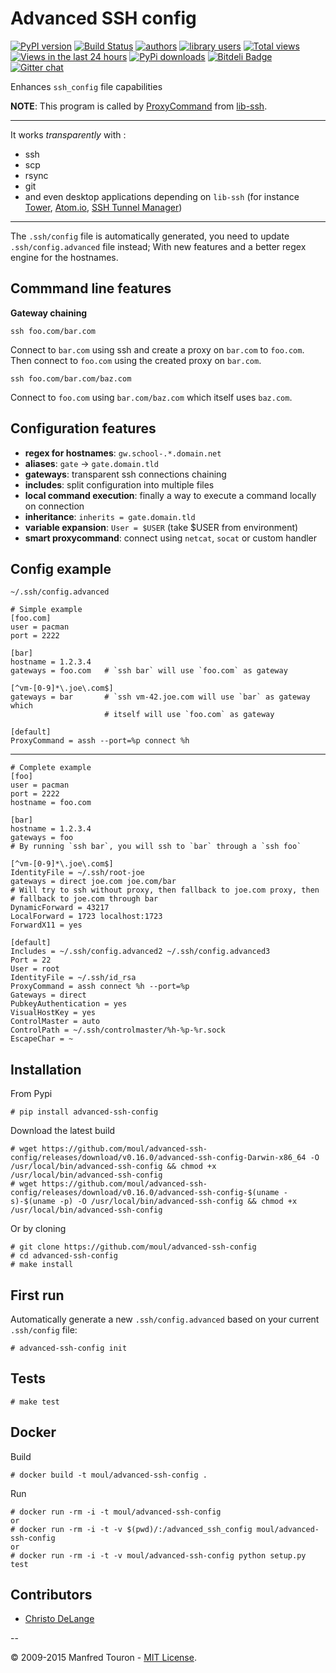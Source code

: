 Advanced SSH config
===================

[![PyPI version](https://badge.fury.io/py/advanced-ssh-config.svg)](http://badge.fury.io/py/advanced-ssh-config)
[![Build Status](https://travis-ci.org/moul/advanced-ssh-config.svg?branch=develop)](https://travis-ci.org/moul/advanced-ssh-config)
[![authors](https://sourcegraph.com/api/repos/github.com/moul/advanced-ssh-config/badges/authors.png)](https://sourcegraph.com/github.com/moul/advanced-ssh-config)
[![library users](https://sourcegraph.com/api/repos/github.com/moul/advanced-ssh-config/badges/library-users.png)](https://sourcegraph.com/github.com/moul/advanced-ssh-config)
[![Total views](https://sourcegraph.com/api/repos/github.com/moul/advanced-ssh-config/counters/views.png)](https://sourcegraph.com/github.com/moul/advanced-ssh-config)
[![Views in the last 24 hours](https://sourcegraph.com/api/repos/github.com/moul/advanced-ssh-config/counters/views-24h.png)](https://sourcegraph.com/github.com/moul/advanced-ssh-config)
[![PyPi downloads](https://pypip.in/d/advanced-ssh-config/badge.svg)](https://crate.io/packages/advanced-ssh-config/)
[![Bitdeli Badge](https://d2weczhvl823v0.cloudfront.net/moul/advanced-ssh-config/trend.png)](https://bitdeli.com/free "Bitdeli Badge")
[![Gitter chat](https://badges.gitter.im/moul/advanced-ssh-config.svg)](https://gitter.im/moul/advanced-ssh-config)


Enhances `ssh_config` file capabilities

**NOTE**: This program is called by [ProxyCommand](http://en.wikibooks.org/wiki/OpenSSH/Cookbook/Proxies_and_Jump_Hosts#ProxyCommand_with_Netcat) from [lib-ssh](https://www.libssh.org).

---

It works *transparently* with :

- ssh
- scp
- rsync
- git
- and even desktop applications depending on `lib-ssh` (for instance [Tower](http://www.git-tower.com), [Atom.io](https://atom.io), [SSH Tunnel Manager](http://projects.tynsoe.org/fr/stm/))

---

The `.ssh/config` file is automatically generated, you need to update
`.ssh/config.advanced` file instead;
With new features and a better regex engine for the hostnames.

Commmand line features
----------------------

**Gateway chaining**

    ssh foo.com/bar.com

Connect to `bar.com` using ssh and create a proxy on `bar.com` to `foo.com`. Then connect to `foo.com` using the created proxy on `bar.com`.

    ssh foo.com/bar.com/baz.com

Connect to `foo.com` using `bar.com/baz.com` which itself uses `baz.com`.

Configuration features
----------------------

- **regex for hostnames**: `gw.school-.*.domain.net`
- **aliases**: `gate` -> `gate.domain.tld`
- **gateways**: transparent ssh connections chaining
- **includes**: split configuration into multiple files
- **local command execution**: finally a way to execute a command locally on connection
- **inheritance**: `inherits = gate.domain.tld`
- **variable expansion**: `User = $USER` (take $USER from environment)
- **smart proxycommand**: connect using `netcat`, `socat` or custom handler

Config example
--------------

`~/.ssh/config.advanced`

    # Simple example
    [foo.com]
    user = pacman
    port = 2222

    [bar]
    hostname = 1.2.3.4
    gateways = foo.com   # `ssh bar` will use `foo.com` as gateway

    [^vm-[0-9]*\.joe\.com$]
    gateways = bar       # `ssh vm-42.joe.com will use `bar` as gateway which
                         # itself will use `foo.com` as gateway

    [default]
    ProxyCommand = assh --port=%p connect %h

---

    # Complete example
    [foo]
    user = pacman
    port = 2222
    hostname = foo.com

    [bar]
    hostname = 1.2.3.4
    gateways = foo
    # By running `ssh bar`, you will ssh to `bar` through a `ssh foo`

    [^vm-[0-9]*\.joe\.com$]
    IdentityFile = ~/.ssh/root-joe
    gateways = direct joe.com joe.com/bar
    # Will try to ssh without proxy, then fallback to joe.com proxy, then
    # fallback to joe.com through bar
    DynamicForward = 43217
    LocalForward = 1723 localhost:1723
    ForwardX11 = yes

    [default]
    Includes = ~/.ssh/config.advanced2 ~/.ssh/config.advanced3
    Port = 22
    User = root
    IdentityFile = ~/.ssh/id_rsa
    ProxyCommand = assh connect %h --port=%p
    Gateways = direct
    PubkeyAuthentication = yes
    VisualHostKey = yes
    ControlMaster = auto
    ControlPath = ~/.ssh/controlmaster/%h-%p-%r.sock
    EscapeChar = ~

Installation
------------

From Pypi

    # pip install advanced-ssh-config

Download the latest build

    # wget https://github.com/moul/advanced-ssh-config/releases/download/v0.16.0/advanced-ssh-config-Darwin-x86_64 -O /usr/local/bin/advanced-ssh-config && chmod +x /usr/local/bin/advanced-ssh-config
    # wget https://github.com/moul/advanced-ssh-config/releases/download/v0.16.0/advanced-ssh-config-$(uname -s)-$(uname -p) -O /usr/local/bin/advanced-ssh-config && chmod +x /usr/local/bin/advanced-ssh-config

Or by cloning

    # git clone https://github.com/moul/advanced-ssh-config
    # cd advanced-ssh-config
    # make install

First run
---------

Automatically generate a new `.ssh/config.advanced` based on your
current `.ssh/config` file:

    # advanced-ssh-config init

Tests
-----

    # make test

Docker
------

Build

    # docker build -t moul/advanced-ssh-config .

Run

    # docker run -rm -i -t moul/advanced-ssh-config
    or
    # docker run -rm -i -t -v $(pwd)/:/advanced_ssh_config moul/advanced-ssh-config
    or
    # docker run -rm -i -t -v moul/advanced-ssh-config python setup.py test

Contributors
------------

- [Christo DeLange](https://github.com/dldinternet)

--

© 2009-2015 Manfred Touron - [MIT License](https://github.com/moul/advanced-ssh-config/blob/master/License.txt).

